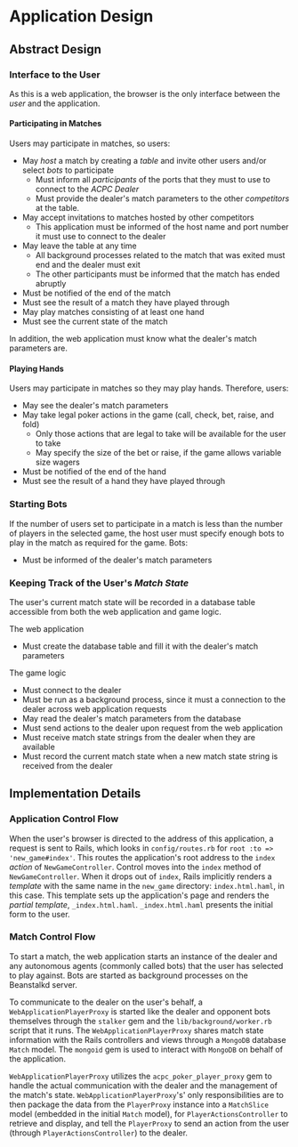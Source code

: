 
Application Design
====================

Abstract Design
-----------------

### Interface to the User

As this is a web application, the browser is the only interface between the _user_ and the application.


#### Participating in Matches

Users may participate in matches, so users:

* May _host_ a match by creating a _table_ and invite other users and/or select _bots_ to participate
    * Must inform all _participants_ of the ports that they must to use to connect to the <em>ACPC Dealer</em>
    * Must provide the dealer's match parameters to the other _competitors_ at the table.
* May accept invitations to matches hosted by other competitors
    * This application must be informed of the host name and port number it must use to connect to the dealer
* May leave the table at any time
    * All background processes related to the match that was exited must end and the dealer must exit
    * The other participants must be informed that the match has ended abruptly
* Must be notified of the end of the match
* Must see the result of a match they have played through
* May play matches consisting of at least one hand
* Must see the current state of the match

In addition, the web application must know what the dealer's match parameters are.

#### Playing Hands

Users may participate in matches so they may play hands. Therefore, users:

* May see the dealer's match parameters
* May take legal poker actions in the game (call, check, bet, raise, and fold)
    * Only those actions that are legal to take will be available for the user to take
    * May specify the size of the bet or raise, if the game allows variable size wagers
* Must be notified of the end of the hand
* Must see the result of a hand they have played through

### Starting Bots

If the number of users set to participate in a match is less than the number of
players in the selected game, the host user must specify enough bots to play
in the match as required for the game.
Bots:

* Must be informed of the dealer's match parameters

### Keeping Track of the User's <em>Match State</em>

The user's current match state will be recorded in a database table accessible
from both the web application and game logic.

The web application

* Must create the database table and fill it with the dealer's match parameters

The game logic

* Must connect to the dealer
* Must be run as a background process, since it must a connection to the dealer across web application requests
* May read the dealer's match parameters from the database
* Must send actions to the dealer upon request from the web application
* Must receive match state strings from the dealer when they are available
* Must record the current match state when a new match state string is received from the dealer

Implementation Details
------------------------

### Application Control Flow

When the user's browser is directed to the address of this application, a request is sent to Rails, which looks in `config/routes.rb` for `root :to => 'new_game#index'`. This routes the application's root address to the `index` _action_ of `NewGameController`.  Control moves into the `index` method of `NewGameController`.  When it drops out of `index`, Rails implicitly renders a _template_ with the same name in the `new_game` directory: `index.html.haml`, in this case.  This template sets up the application's page and renders the <em>partial template</em>, `_index.html.haml`.  `_index.html.haml` presents the initial form to the user.

### Match Control Flow

To start a match, the web application starts an instance of the dealer and any autonomous agents (commonly called bots) that the user has selected to play against. Bots are started as background processes on the Beanstalkd server.

To communicate to the dealer on the user's behalf, a `WebApplicationPlayerProxy` is started like the dealer and opponent bots themselves through the `stalker` gem and the `lib/background/worker.rb` script that it runs. The `WebApplicationPlayerProxy` shares match state information with the Rails controllers and views  through a `MongoDB` database `Match` model. The `mongoid` gem is used to interact with `MongoDB` on behalf of the application.

`WebApplicationPlayerProxy` utilizes the `acpc_poker_player_proxy` gem to handle the actual communication with the dealer and the management of the match's state. `WebApplicationPlayerProxy`'s' only responsibilities are to then package the data from the `PlayerProxy` instance into a `MatchSlice` model (embedded in the initial `Match` model), for `PlayerActionsController` to retrieve and display, and tell the `PlayerProxy` to send an action from the user (through `PlayerActionsController`) to the dealer.

